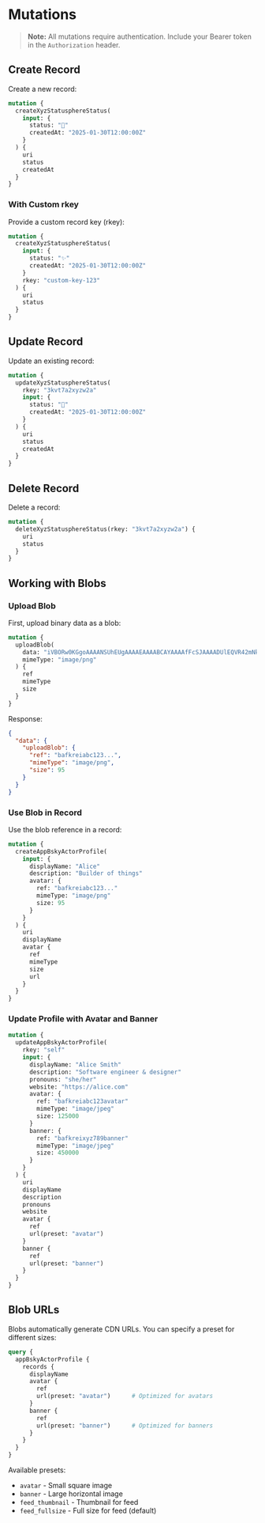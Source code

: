 # Mutations

> **Note:** All mutations require authentication. Include your Bearer token in the `Authorization` header.

## Create Record

Create a new record:

```graphql
mutation {
  createXyzStatusphereStatus(
    input: {
      status: "🎉"
      createdAt: "2025-01-30T12:00:00Z"
    }
  ) {
    uri
    status
    createdAt
  }
}
```

### With Custom rkey

Provide a custom record key (rkey):

```graphql
mutation {
  createXyzStatusphereStatus(
    input: {
      status: "✨"
      createdAt: "2025-01-30T12:00:00Z"
    }
    rkey: "custom-key-123"
  ) {
    uri
    status
  }
}
```

## Update Record

Update an existing record:

```graphql
mutation {
  updateXyzStatusphereStatus(
    rkey: "3kvt7a2xyzw2a"
    input: {
      status: "🚀"
      createdAt: "2025-01-30T12:00:00Z"
    }
  ) {
    uri
    status
    createdAt
  }
}
```

## Delete Record

Delete a record:

```graphql
mutation {
  deleteXyzStatusphereStatus(rkey: "3kvt7a2xyzw2a") {
    uri
    status
  }
}
```

## Working with Blobs

### Upload Blob

First, upload binary data as a blob:

```graphql
mutation {
  uploadBlob(
    data: "iVBORw0KGgoAAAANSUhEUgAAAAEAAAABCAYAAAAfFcSJAAAADUlEQVR42mNk+M9QDwADhgGAWjR9awAAAABJRU5ErkJggg=="
    mimeType: "image/png"
  ) {
    ref
    mimeType
    size
  }
}
```

Response:

```json
{
  "data": {
    "uploadBlob": {
      "ref": "bafkreiabc123...",
      "mimeType": "image/png",
      "size": 95
    }
  }
}
```

### Use Blob in Record

Use the blob reference in a record:

```graphql
mutation {
  createAppBskyActorProfile(
    input: {
      displayName: "Alice"
      description: "Builder of things"
      avatar: {
        ref: "bafkreiabc123..."
        mimeType: "image/png"
        size: 95
      }
    }
  ) {
    uri
    displayName
    avatar {
      ref
      mimeType
      size
      url
    }
  }
}
```

### Update Profile with Avatar and Banner

```graphql
mutation {
  updateAppBskyActorProfile(
    rkey: "self"
    input: {
      displayName: "Alice Smith"
      description: "Software engineer & designer"
      pronouns: "she/her"
      website: "https://alice.com"
      avatar: {
        ref: "bafkreiabc123avatar"
        mimeType: "image/jpeg"
        size: 125000
      }
      banner: {
        ref: "bafkreixyz789banner"
        mimeType: "image/jpeg"
        size: 450000
      }
    }
  ) {
    uri
    displayName
    description
    pronouns
    website
    avatar {
      ref
      url(preset: "avatar")
    }
    banner {
      ref
      url(preset: "banner")
    }
  }
}
```

## Blob URLs

Blobs automatically generate CDN URLs. You can specify a preset for different sizes:

```graphql
query {
  appBskyActorProfile {
    records {
      displayName
      avatar {
        ref
        url(preset: "avatar")      # Optimized for avatars
      }
      banner {
        ref
        url(preset: "banner")      # Optimized for banners
      }
    }
  }
}
```

Available presets:
- `avatar` - Small square image
- `banner` - Large horizontal image
- `feed_thumbnail` - Thumbnail for feed
- `feed_fullsize` - Full size for feed (default)
